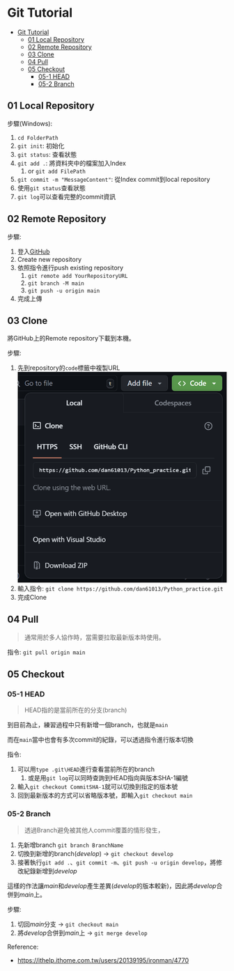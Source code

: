 # Git Tutorial

- [Git Tutorial](#git-tutorial)
  - [01 Local Repository](#01-local-repository)
  - [02 Remote Repository](#02-remote-repository)
  - [03 Clone](#03-clone)
  - [04 Pull](#04-pull)
  - [05 Checkout](#05-checkout)
    - [05-1 HEAD](#05-1-head)
    - [05-2 Branch](#05-2-branch)

## 01 Local Repository

步驟(Windows):

1. `cd FolderPath`
2. `git init`: 初始化
3. `git status`: 查看狀態
4. `git add .`: 將資料夾中的檔案加入Index
   1. or `git add FilePath`
5. `git commit -m "MessageContent"`: 從Index commit到local repository
6. 使用`git status`查看狀態
7. `git log`可以查看完整的commit資訊

## 02 Remote Repository

步驟:

1. 登入[GitHub](https://github.com/)
2. Create new repository
3. 依照指令進行push existing repository
   1. `git remote add YourRepositoryURL`
   2. `git branch -M main`
   3. `git push -u origin main`
4. 完成上傳

## 03 Clone

將GitHub上的Remote repository下載到本機。

步驟:

1. 先到repository的`code`標籤中複製URL
   ![clone](./img//p001_clone_url.png)
2. 輸入指令: `git clone https://github.com/dan61013/Python_practice.git`
3. 完成Clone

## 04 Pull

> 通常用於多人協作時，當需要拉取最新版本時使用。

指令: `git pull origin main`

## 05 Checkout

### 05-1 HEAD

> HEAD指的是當前所在的分支(branch)

到目前為止，練習過程中只有新增一個branch，也就是`main`

而在`main`當中也會有多次commit的紀錄，可以透過指令進行版本切換

指令:

1. 可以用`type .git\HEAD`進行查看當前所在的branch
   1. 或是用`git log`可以同時查詢到HEAD指向與版本SHA-1編號
2. 輸入`git checkout CommitSHA-1`就可以切換到指定的版本號
3. 回到最新版本的方式可以省略版本號，即輸入`git checkout main`

### 05-2 Branch

> 透過Branch避免被其他人commit覆蓋的情形發生，

1. 先新增branch `git branch BranchName`
2. 切換到新增的branch(*develop*) -> `git checkout develop`
3. 接著執行`git add .`、`git commit -m`、`git push -u origin develop`，將修改紀錄新增到*develop*

這樣的作法讓*main*和*develop*產生差異(*develop*的版本較新)，因此將*develop*合併到*main*上。

步驟:

1. 切回*main*分支 -> `git checkout main`
2. 將*develop*合併到*main*上 -> `git merge develop`

Reference:

- https://ithelp.ithome.com.tw/users/20139195/ironman/4770
